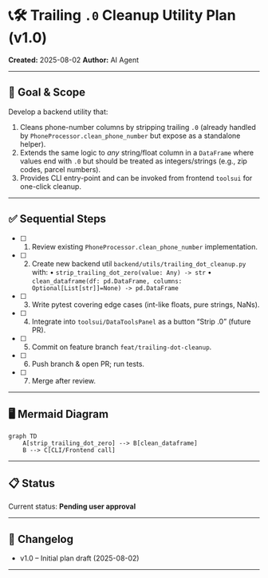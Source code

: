# 📞🛠️ Trailing `.0` Cleanup Utility Plan (v1.0)

**Created:** 2025-08-02
**Author:** AI Agent

---

## 🎯 Goal & Scope

Develop a backend utility that:

1. Cleans phone-number columns by stripping trailing `.0` (already handled by `PhoneProcessor.clean_phone_number` but expose as a standalone helper).
2. Extends the same logic to _any_ string/float column in a `DataFrame` where values end with `.0` but should be treated as integers/strings (e.g., zip codes, parcel numbers).
3. Provides CLI entry-point and can be invoked from frontend `toolsui` for one-click cleanup.

---

## ✅ Sequential Steps

- [ ] 1. Review existing `PhoneProcessor.clean_phone_number` implementation.
- [ ] 2. Create new backend util `backend/utils/trailing_dot_cleanup.py` with:
     • `strip_trailing_dot_zero(value: Any) -> str`
     • `clean_dataframe(df: pd.DataFrame, columns: Optional[List[str]]=None) -> pd.DataFrame`
- [ ] 3. Write pytest covering edge cases (int-like floats, pure strings, NaNs).
- [ ] 4. Integrate into `toolsui/DataToolsPanel` as a button “Strip .0” (future PR).
- [ ] 5. Commit on feature branch `feat/trailing-dot-cleanup`.
- [ ] 6. Push branch & open PR; run tests.
- [ ] 7. Merge after review.

---

## 🖥️ Mermaid Diagram

```mermaid
graph TD
    A[strip_trailing_dot_zero] --> B[clean_dataframe]
    B --> C[CLI/Frontend call]
```

---

## 📋 Status

Current status: **Pending user approval**

---

## 📝 Changelog

- v1.0 – Initial plan draft (2025-08-02)

---
